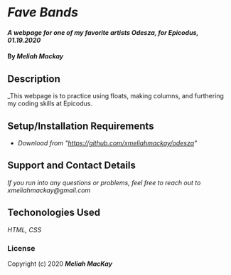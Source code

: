 # _Fave Bands_

#### _A webpage for one of my favorite artists Odesza, for Epicodus, 01.19.2020_

#### By _**Meliah Mackay**_

## Description

_This webpage is to practice using floats, making columns, and furthering my coding skills at Epicodus.

## Setup/Installation Requirements

* _Download from "https://github.com/xmeliahmackay/odesza"_

## Support and Contact Details

_If you run into any questions or problems, feel free to reach out to xmeliahmackay@gmail.com_

## Techonologies Used

_HTML, CSS_

### License

Copyright (c) 2020 **_Meliah MacKay_**